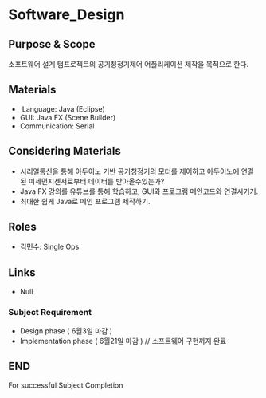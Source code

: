 # Software_Design

## Purpose & Scope
소프트웨어 설계 텀프로젝트의 공기청정기제어 어플리케이션 제작을 목적으로 한다.

## Materials

*  Language: Java (Eclipse)
*  GUI: Java FX (Scene Builder)
*  Communication: Serial

## Considering Materials

*  시리얼통신을 통해 아두이노 기반 공기청정기의 모터를 제어하고 아두이노에 연결된 미세먼지센서로부터 데이터를 받아올수있는가?
*  Java FX 강의를 유튜브를 통해 학습하고, GUI와 프로그램 메인코드와 연결시키기.
*  최대한 쉽게 Java로 메인 프로그램 제작하기.

## Roles

*  김민수: Single Ops



## Links
* Null



### Subject Requirement
*  Design phase ( 6월3일 마감 )
*  Implementation phase ( 6월21일 마감 ) // 소프트웨어 구현까지 완료




## END

  For successful Subject Completion
